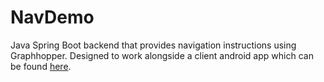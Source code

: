 # NavDemo

Java Spring Boot backend that provides navigation instructions using Graphhopper. Designed to work alongside a client 
android app which can be found [here](https://github.com/billk97/Indoor-Tracking-App).
